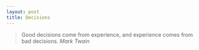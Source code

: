 ```yaml
---
layout: post
title: Decisions
---
```

> Good decisions come from experience, and experience comes from bad decisions.
> <cite> Mark Twain</cite>
